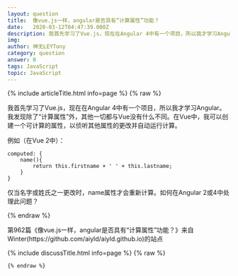 ```yaml
---
layout: question
title:  像vue.js一样，angular是否具有“计算属性”功能？
date:   2020-03-12T04:47:39.000Z
description: 我首先学习了Vue.js，现在在Angular 4中有一个项目，所以我才学习Angular。我发现除了“计算属性”外，其他一切都与Vue没有什么不同。在V...
img: 
author: 神无LEYTony
category: question
answer: 0
tags: JavaScript
topic: JavaScript
---
```

<div class="article-root">
  <div class="article">
    {% include articleTitle.html info=page %}
    {% raw %}
    <div class="article-content"><p><font style="vertical-align: inherit;"><font style="vertical-align: inherit;">我首先学习了Vue.js，现在在Angular 4中有一个项目，所以我才学习Angular。</font><font style="vertical-align: inherit;">我发现除了“计算属性”外，其他一切都与Vue没有什么不同。</font><font style="vertical-align: inherit;">在Vue中，我可以创建一个可计算的属性，以侦听其他属性的更改并自动运行计算。</font></font></p>

<p><font style="vertical-align: inherit;"><font style="vertical-align: inherit;">例如（在Vue 2中）： </font></font></p>

<pre><code>computed: {<font></font>
    name(){<font></font>
        return this.firstname + ' ' + this.lastname;<font></font>
    }<font></font>
}<font></font>
</code></pre>

<p><font style="vertical-align: inherit;"><font style="vertical-align: inherit;">仅当名字或姓氏之一更改时，name属性才会重新计算。</font><font style="vertical-align: inherit;">如何在Angular 2或4中处理此问题？</font></font></p></div>
    {% endraw %}
  </div>
  <p class="winter_mark">第962篇《像vue.js一样，angular是否具有“计算属性”功能？》来自Winter(https://github.com/aiyld/aiyld.github.io)的站点</p>
  <div class="discuss-wrapper">
    {% include discussTitle.html info=page %}
    {% raw %}
    
    {% endraw %}
  </div>
<div>
